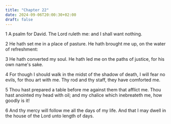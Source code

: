 ```yaml
---
title: "Chapter 22"
date: 2024-09-06T20:00:30+02:00
draft: false
---
```



1 A psalm for David. The Lord ruleth me: and I shall want nothing.

2 He hath set me in a place of pasture. He hath brought me up, on the water of refreshment:

3 He hath converted my soul. He hath led me on the paths of justice, for his own name's sake.

4 For though I should walk in the midst of the shadow of death, I will fear no evils, for thou art with me. Thy rod and thy staff, they have comforted me.

5 Thou hast prepared a table before me against them that afflict me. Thou hast anointed my head with oil; and my chalice which inebreateth me, how goodly is it!

6 And thy mercy will follow me all the days of my life. And that I may dwell in the house of the Lord unto length of days.

